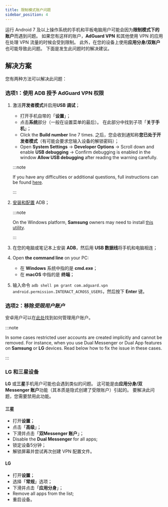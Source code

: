```yaml
---
title: 限制模式账户问题
sidebar_position: 4
---
```


运行 Android 7 及以上操作系统的手机和平板电脑用户可能会因为**限制模式下的账户**而遇到问题。 如果您有这样的账户，**AdGuard VPN** 和其他使用 VPN 的应用在处理 VPN 流量的时候会受到限制。 此外，在您的设备上使用**应用分身/双账户**也可能导致此问题。 下面是发生此问题时的解决建议。

## 解决方案

您有两种方法可以解决此问题：

### 选项1：使用 ADB 授予 AdGuard VPN 权限

1. 激活**开发者模式**并启用**USB 调试**；

    - 打开手机自带的「**设置**」；
    - 点击**系统**部分（一般在设置菜单的最后）。 在此部分中找到子项「**关于手机**」；
    - Click the **Build number** line 7 times. 之后，您会收到通知称**您已处于开发者模式**（有可能会要求您输入设备的解锁密码）；
    - Open **System Settings** → **Developer Options** → Scroll down and enable **USB debugging** → Confirm debugging is enabled in the window **Allow USB debugging** after reading the warning carefully.

    :::note

    If you have any difficulties or additional questions, full instructions can be found [here](https://developer.android.com/studio/debug/dev-options).

    :::

1. [安装和配置](https://www.xda-developers.com/install-adb-windows-macos-linux/) ADB；

    :::note

    On the Windows platform, **Samsung** owners may need to install [this utility](https://developer.samsung.com/mobile/android-usb-driver.html).

    :::

1. 在您的电脑或笔记本上安装 **ADB**，然后用 **USB 数据线**将手机和电脑相连；

1. Open **the command line** on your PC:

    - 在 **Windows** 系统中指的是 **cmd.exe**；
    - 在 **macOS** 中指的是 **终端**；

1. 输入命令 `adb shell pm grant com.adguard.vpn android.permission.INTERACT_ACROSS_USERS`，然后按下 **Enter** 键。

### 选项2：移除*受限用户账户*

安卓用户可以在[此处](https://support.google.com/a/answer/6223444?hl=en)找到如何管理用户账户。

:::note

In some cases restricted user accounts are created implicitly and cannot be removed. For instance, when you use Dual Messenger or Dual App features on **Samsung** or **LG** devices. Read below how to fix the issue in these cases.

:::

### LG 和三星设备

**LG** 或**三星**手机用户可能也会遇到类似的问题。 这可能是由**应用分身/双 Messenger 账户**功能（其本质是隐式创建了受限账户）引起的。 要解决此问题，您需要禁用此功能。

#### 三星

- 打开**设置**；
- 点击「**高级**」；
- 下滑并点击「**双Messenger 账户**」；
- Disable the **Dual Messenger** for all apps;
- 锁定设备5分钟；
- 解锁屏幕并尝试再次创建 VPN 配置文件。

#### LG

- 打开**设置**；
- 选择「**常规**」选项；
- 下滑并点击「**应用分身**」；
- Remove all apps from the list;
- 重启设备。
